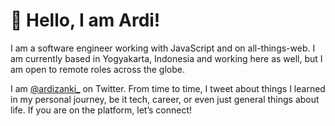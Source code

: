 # 👋 Hello, I am Ardi!

I am a software engineer working with JavaScript and on all-things-web. I am currently based in Yogyakarta, Indonesia and working here as well, but I am open to remote roles across the globe.

I am [@ardizanki_](https://twitter.com/ardizanki_) on Twitter. From time to time, I tweet about things I learned in my personal journey, be it tech, career, or even just general things about life. If you are on the platform, let’s connect!
